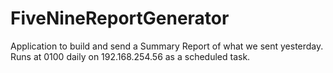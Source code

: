 # FiveNineReportGenerator
Application to build and send a Summary Report of what we sent yesterday. Runs at 0100 daily on 192.168.254.56 as a scheduled task.
